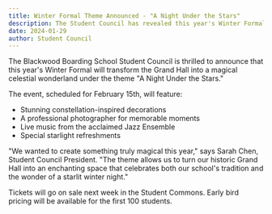 ```yaml
---
title: Winter Formal Theme Announced - "A Night Under the Stars"
description: The Student Council has revealed this year's Winter Formal theme, promising an enchanting evening of celestial elegance.
date: 2024-01-29
author: Student Council
---
```


The Blackwood Boarding School Student Council is thrilled to announce that this year's Winter Formal will transform the Grand Hall into a magical celestial wonderland under the theme "A Night Under the Stars."

The event, scheduled for February 15th, will feature:

- Stunning constellation-inspired decorations
- A professional photographer for memorable moments
- Live music from the acclaimed Jazz Ensemble
- Special starlight refreshments

"We wanted to create something truly magical this year," says Sarah Chen, Student Council President. "The theme allows us to turn our historic Grand Hall into an enchanting space that celebrates both our school's tradition and the wonder of a starlit winter night."

Tickets will go on sale next week in the Student Commons. Early bird pricing will be available for the first 100 students.

